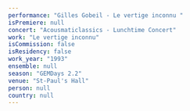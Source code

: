 ```yaml
---
performance: "Gilles Gobeil - Le vertige inconnu "
isPremiere: null
concert: "Acousmaticlassics - Lunchtime Concert"
work: "Le vertige inconnu"
isCommission: false
isResidency: false
work_year: "1993"
ensemble: null
season: "GEMDays 2.2"
venue: "St-Paul's Hall"
person: null
country: null
---
```



